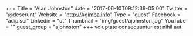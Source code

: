 +++
Title = "Alan Johnston"
date = "2017-06-10T09:12:39-05:00"
Twitter = "@deserunt"
Website = "http://Agimba.info"
Type = "guest"
Facebook = "adipisci"
Linkedin = "ut"
Thumbnail = "img/guest/ajohnston.jpg"
YouTube = ""
guest_group = "ajohnston"
+++
voluptate consequuntur est nihil aut.
